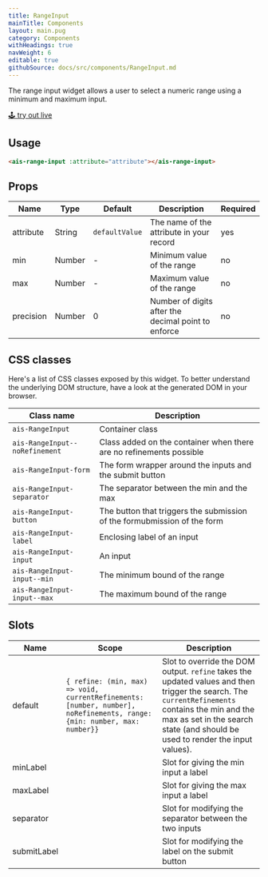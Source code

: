 ```yaml
---
title: RangeInput
mainTitle: Components
layout: main.pug
category: Components
withHeadings: true
navWeight: 6
editable: true
githubSource: docs/src/components/RangeInput.md
---
```


The range input widget allows a user to select a numeric range using a minimum and maximum input.

<a class="btn btn-static-theme" href="stories/?selectedKind=RangeInput">🕹 try out live</a>

## Usage

```html
<ais-range-input :attribute="attribute"></ais-range-input>
```

## Props

Name | Type | Default | Description | Required
---|---|---|---|---
attribute | String | `defaultValue` | The name of the attribute in your record | yes
min | Number | - | Minimum value of the range | no
max | Number | - | Maximum value of the range | no
precision | Number | 0 | Number of digits after the decimal point to enforce | no

## CSS classes

Here's a list of CSS classes exposed by this widget. To better understand the underlying
DOM structure, have a look at the generated DOM in your browser.

Class name | Description
---|---
`ais-RangeInput` | Container class
`ais-RangeInput--noRefinement` | Class added on the container when there are no refinements possible
`ais-RangeInput-form` | The form wrapper around the inputs and the submit button
`ais-RangeInput-separator` | The separator between the min and the max
`ais-RangeInput-button` | The button that triggers the submission of the formubmission of the form
`ais-RangeInput-label` | Enclosing label of an input
`ais-RangeInput-input` | An input
`ais-RangeInput-input--min` | The minimum bound of the range
`ais-RangeInput-input--max` | The maximum bound of the range

## Slots

Name | Scope | Description
---|---|---
default | `{ refine: (min, max) => void, currentRefinements: [number, number], noRefinements, range: {min: number, max: number}}` | Slot to override the DOM output. `refine` takes the updated values and then trigger the search. The `currentRefinements` contains the min and the max as set in the search state (and should be used to render the input values).
minLabel | | Slot for giving the min input a label
maxLabel | | Slot for giving the max input a label
separator| | Slot for modifying the separator between the two inputs
submitLabel | | Slot for modifying the label on the submit button
